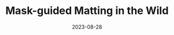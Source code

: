 ---
layout: seminar-post
title: 'Mask-guided Matting in the Wild'
subtitle: ''
categories:
    - "Computer Vision"
tags: ['Matting']
date: 2023-08-28
pdf_url: 'https://drive.google.com/file/d/13Akp_V2JxGYEvQm_PFz-agohhZabmMu8/preview'
---